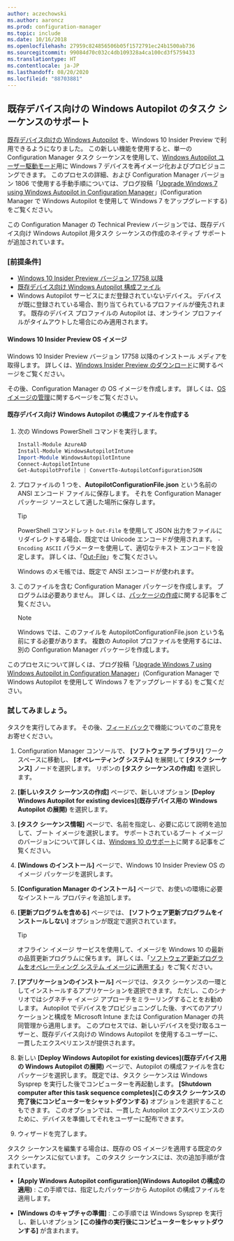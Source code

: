 ```yaml
---
author: aczechowski
ms.author: aaroncz
ms.prod: configuration-manager
ms.topic: include
ms.date: 10/16/2018
ms.openlocfilehash: 27959c824856506b05f1572791ec24b1500ab736
ms.sourcegitcommit: 99084d70c032c4db109328a4ca100cd3f5759433
ms.translationtype: HT
ms.contentlocale: ja-JP
ms.lasthandoff: 08/20/2020
ms.locfileid: "88703881"
---
```

## <a name="task-sequence-support-of-windows-autopilot-for-existing-devices"></a><a name="bkmk_autopilot"></a> 既存デバイス向けの Windows Autopilot のタスク シーケンスのサポート
<!--1358333-->

[既存デバイス向けの Windows Autopilot](https://techcommunity.microsoft.com/t5/Windows-IT-Pro-Blog/New-Windows-Autopilot-capabilities-and-expanded-partner-support/ba-p/260430) を、Windows 10 Insider Preview で利用できるようになりました。 この新しい機能を使用すると、単一の Configuration Manager タスク シーケンスを使用して、[Windows Autopilot ユーザー駆動モード](/windows/deployment/windows-autopilot/user-driven)用に Windows 7 デバイスを再イメージ化およびプロビジョニングできます。 このプロセスの詳細、および Configuration Manager バージョン 1806 で使用する手動手順については、ブログ投稿「[Upgrade Windows 7 using Windows Autopilot in Configuration Manager](https://techcommunity.microsoft.com/t5/Windows-IT-Pro-Blog/Upgrade-Windows-7-using-Windows-Autopilot-in-Configuration/ba-p/267747)」(Configuration Manager で Windows Autopilot を使用して Windows 7 をアップグレードする) をご覧ください。 

この Configuration Manager の Technical Preview バージョンでは、既存デバイス向け Windows Autopilot 用タスク シーケンスの作成のネイティブ サポートが追加されています。 


### <a name="prerequisites"></a>[前提条件]

- [Windows 10 Insider Preview バージョン 17758 以降](#bkmk_autopilot-image)  
- [既存デバイス向け Windows Autopilot 構成ファイル](#bkmk_autopilot-json)  
- Windows Autopilot サービスにまだ登録されていないデバイス。 デバイスが既に登録されている場合、割り当てられているプロファイルが優先されます。 既存のデバイス プロファイルの Autopilot は、オンライン プロファイルがタイムアウトした場合にのみ適用されます。


#### <a name="windows-10-insider-preview-os-image"></a><a name="bkmk_autopilot-image"></a> Windows 10 Insider Preview OS イメージ
Windows 10 Insider Preview バージョン 17758 以降のインストール メディアを取得します。 詳しくは、[Windows Insider Preview のダウンロード](https://www.microsoft.com/software-download/windowsinsiderpreviewadvanced)に関するページをご覧ください。  

その後、Configuration Manager の OS イメージを作成します。 詳しくは、[OS イメージの管理](../../../../osd/get-started/manage-operating-system-images.md)に関するページをご覧ください。

#### <a name="create-the-windows-autopilot-for-existing-devices-configuration-file"></a><a name="bkmk_autopilot-json"></a> 既存デバイス向け Windows Autopilot の構成ファイルを作成する
1. 次の Windows PowerShell コマンドを実行します。  

    ``` PowerShell  
    Install-Module AzureAD
    Install-Module WindowsAutopilotIntune 
    Import-Module WindowsAutopilotIntune 
    Connect-AutopilotIntune 
    Get-AutopilotProfile | ConvertTo-AutopilotConfigurationJSON 
    ```  

2. プロファイルの 1 つを、**AutopilotConfigurationFile.json** という名前の ANSI エンコード ファイルに保存します。 それを Configuration Manager パッケージ ソースとして適した場所に保存します。  

    > [!Tip]  
    > PowerShell コマンドレット `Out-File` を使用して JSON 出力をファイルにリダイレクトする場合、既定では Unicode エンコードが使用されます。 `-Encoding ASCII` パラメーターを使用して、適切なテキスト エンコードを設定します。 詳しくは、「[Out-File](/powershell/module/microsoft.powershell.utility/out-file#parameters)」をご覧ください。  
    > 
    > Windows のメモ帳では、既定で ANSI エンコードが使われます。  

3. このファイルを含む Configuration Manager パッケージを作成します。 プログラムは必要ありません。 詳しくは、[パッケージの作成](../../../../apps/deploy-use/packages-and-programs.md#create-a-package-and-program)に関する記事をご覧ください。  

    > [!NOTE]  
    > Windows では、このファイルを AutopilotConfigurationFile.json という名前にする必要があります。 複数の Autopilot プロファイルを使用するには、別の Configuration Manager パッケージを作成します。  

このプロセスについて詳しくは、ブログ投稿「[Upgrade Windows 7 using Windows Autopilot in Configuration Manager](https://techcommunity.microsoft.com/t5/Windows-IT-Pro-Blog/Upgrade-Windows-7-using-Windows-Autopilot-in-Configuration/ba-p/267747)」(Configuration Manager で Windows Autopilot を使用して Windows 7 をアップグレードする) をご覧ください。


### <a name="try-it-out"></a>試してみましょう。

タスクを実行してみます。 その後、[フィードバック](../../../understand/find-help.md#product-feedback)で機能についてのご意見をお寄せください。

1. Configuration Manager コンソールで、 **[ソフトウェア ライブラリ]** ワークスペースに移動し、 **[オペレーティング システム]** を展開して **[タスク シーケンス]** ノードを選択します。 リボンの **[タスク シーケンスの作成]** を選択します。  

2. **[新しいタスク シーケンスの作成]** ページで、新しいオプション **[Deploy Windows Autopilot for existing devices]\(既存デバイス用の Windows Autopilot の展開\)** を選択します。  

3. **[タスク シーケンス情報]** ページで、名前を指定し、必要に応じて説明を追加して、ブート イメージを選択します。 サポートされているブート イメージのバージョンについて詳しくは、[Windows 10 のサポート](../../../plan-design/configs/support-for-windows-10.md#windows-10-adk)に関する記事をご覧ください。  

4. **[Windows のインストール]** ページで、Windows 10 Insider Preview OS のイメージ パッケージを選択します。  

5. **[Configuration Manager のインストール]** ページで、お使いの環境に必要なインストール プロパティを追加します。  

6. **[更新プログラムを含める]** ページでは、 **[ソフトウェア更新プログラムをインストールしない]** オプションが既定で選択されています。  

    > [!Tip]  
    > オフライン イメージ サービスを使用して、イメージを Windows 10 の最新の品質更新プログラムに保ちます。 詳しくは、「[ソフトウェア更新プログラムをオペレーティング システム イメージに適用する](../../../../osd/get-started/manage-operating-system-images.md#BKMK_OSImagesApplyUpdates)」をご覧ください。  

7. **[アプリケーションのインストール]** ページでは、タスク シーケンスの一環としてインストールするアプリケーションを選択できます。 ただし、このシナリオではシグネチャ イメージ アプローチをミラーリングすることをお勧めします。 Autopilot でデバイスをプロビジョニングした後、すべてのアプリケーションと構成を Microsoft Intune または Configuration Manager の共同管理から適用します。 このプロセスでは、新しいデバイスを受け取るユーザーと、既存デバイス向けの Windows Autopilot を使用するユーザーに、一貫したエクスペリエンスが提供されます。  

8. 新しい **[Deploy Windows Autopilot for existing devices]\(既存デバイス用の Windows Autopilot の展開\)** ページで、Autopilot の構成ファイルを含むパッケージを選択します。 既定では、タスク シーケンスは Windows Sysprep を実行した後でコンピューターを再起動します。 **[Shutdown computer after this task sequence completes]\(このタスク シーケンスの完了後にコンピューターをシャットダウンする\)** オプションを選択することもできます。 このオプションでは、一貫した Autopilot エクスペリエンスのために、デバイスを準備してそれをユーザーに配布できます。  

9. ウィザードを完了します。  

タスク シーケンスを編集する場合は、既存の OS イメージを適用する既定のタスク シーケンスに似ています。 このタスク シーケンスには、次の追加手順が含まれています。  

- **[Apply Windows Autopilot configuration]\(Windows Autopilot の構成の適用\)** : この手順では、指定したパッケージから Autopilot の構成ファイルを適用します。  

- **[Windows のキャプチャの準備]** : この手順では Windows Sysprep を実行し、新しいオプション **[この操作の実行後にコンピューターをシャットダウンする]** が含まれます。